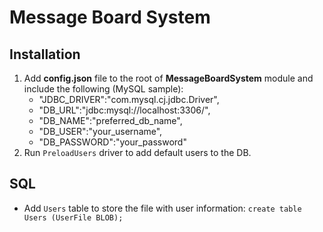 # Message Board System

## Installation
1. Add __config.json__ file to the root of __MessageBoardSystem__ module and include the following (MySQL sample):
    - "JDBC_DRIVER":"com.mysql.cj.jdbc.Driver",
    - "DB_URL":"jdbc:mysql://localhost:3306/",
    - "DB_NAME":"preferred_db_name",
    - "DB_USER":"your_username",
    - "DB_PASSWORD":"your_password"
2. Run `PreloadUsers` driver to add default users to the DB.

## SQL
- Add `Users` table to store the file with user information:
`create table Users (UserFile BLOB);`